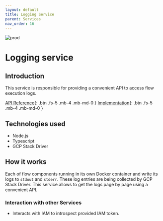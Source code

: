 ```yaml
---
layout: default
title: Logging Service
parent: Services
nav_order: 16
---
```


<!-- Description Guidelines

Please note:
Use the full links to reference other files or images! Relative links will not work under our theme settings.
-->

<!-- please choose the appropriate batch and delete/comment the others  -->
![prod](https://img.shields.io/badge/Status-Production-brightgreen.svg)

# Logging service

## Introduction
This service is responsible for providing a convenient API to access flow execution logs.

[API Reference](http://flow-repository.openintegrationhub.com/api-docs/){: .btn .fs-5 .mb-4 .mb-md-0 }
[Implementation](https://github.com/openintegrationhub/openintegrationhub/tree/master/services/logging-service){: .btn .fs-5 .mb-4 .mb-md-0 }
<!-- [Service File](){: .btn .fs-5 .mb-4 .mb-md-0 } -->

## Technologies used
- Node.js
- Typescript
- GCP Stack Driver

## How it works
Each of flow components running in its own Docker container and write its logs to `stdout` and `stderr`.
These log entries are being collected by GCP Stack Driver. This service allows to get the logs page by page using a convenient API.

### Interaction with other Services
- Interacts with IAM to introspect provided IAM token.
